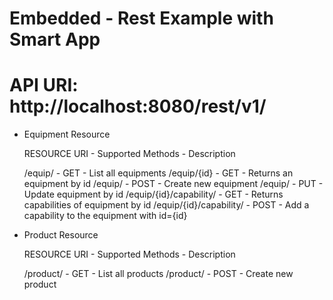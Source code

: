 # Embedded - Rest Example with Smart App 

<h1>API URI: http://localhost:8080/rest/v1/</h1>

- Equipment Resource

	RESOURCE URI - Supported Methods - Description	
	
	/equip/ - GET - List all equipments
	/equip/{id} - GET - Returns an equipment by id 
	/equip/ - POST - Create new equipment
	/equip/ - PUT - Update equipment by id
	/equip/{id}/capability/ - GET - Returns capabilities of equipment by id
	/equip/{id}/capability/ - POST - Add a capability to the equipment with id={id}


- Product Resource 

	RESOURCE URI - Supported Methods - Description	
	
	/product/ - GET - List all products
	/product/ - POST - Create new product


